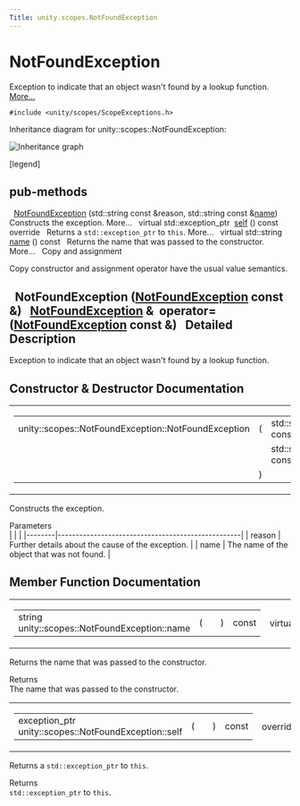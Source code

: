 ```yaml
---
Title: unity.scopes.NotFoundException
---
```

        
NotFoundException
=================

Exception to indicate that an object wasn't found by a lookup function. [More...](#details)

`#include <unity/scopes/ScopeExceptions.h>`

Inheritance diagram for unity::scopes::NotFoundException:

![Inheritance graph](https://developer.ubuntu.com/static/devportal_uploaded/90474ec5-3dee-4cf5-abb0-a43f072a07c7-api/scopes/cpp/sdk-15.04.4/unity.scopes.NotFoundException/classunity_1_1scopes_1_1_not_found_exception__inherit__graph.png)

<span class="legend">\[legend\]</span>

pub-methods
------------------------------------------------------

 
<a href="#adcda23015482c9a3fd7d7890ab152b9f">NotFoundException</a> (std::string const &reason, std::string const &<a href="#a7a27983f2cfa8034f2dccb67a996730b">name</a>)
 
Constructs the exception. More...
 
virtual std::exception\_ptr 
<a href="#a649bfe3375d8e276394a73c07908411d">self</a> () const override
 
Returns a `std::exception_ptr` to `this`. More...
 
virtual std::string 
<a href="#a7a27983f2cfa8034f2dccb67a996730b">name</a> () const
 
Returns the name that was passed to the constructor. More...
 
Copy and assignment

Copy constructor and assignment operator have the usual value semantics.

 
**NotFoundException** (<a href="index.html">NotFoundException</a> const &)
 
<a href="index.html">NotFoundException</a> & 
**operator=** (<a href="index.html">NotFoundException</a> const &)
 
<span id="details"></span>
Detailed Description
--------------------

Exception to indicate that an object wasn't found by a lookup function.

Constructor & Destructor Documentation
--------------------------------------

<span id="adcda23015482c9a3fd7d7890ab152b9f" class="anchor"></span>
<table>
<colgroup>
<col width="50%" />
<col width="50%" />
</colgroup>
<tbody>
<tr class="odd">
<td><table>
<tbody>
<tr class="odd">
<td>unity::scopes::NotFoundException::NotFoundException</td>
<td>(</td>
<td>std::string const &amp; </td>
<td><em>reason</em>,</td>
</tr>
<tr class="even">
<td></td>
<td></td>
<td>std::string const &amp; </td>
<td><em>name</em> </td>
</tr>
<tr class="odd">
<td></td>
<td>)</td>
<td></td>
<td></td>
</tr>
</tbody>
</table></td>
<td><span class="mlabels"><span class="mlabel">explicit</span></span></td>
</tr>
</tbody>
</table>

Constructs the exception.

Parameters  
|        |                                                   |
|--------|---------------------------------------------------|
| reason | Further details about the cause of the exception. |
| name   | The name of the object that was not found.        |

Member Function Documentation
-----------------------------

<span id="a7a27983f2cfa8034f2dccb67a996730b" class="anchor"></span>
<table>
<colgroup>
<col width="50%" />
<col width="50%" />
</colgroup>
<tbody>
<tr class="odd">
<td><table>
<tbody>
<tr class="odd">
<td>string unity::scopes::NotFoundException::name</td>
<td>(</td>
<td></td>
<td>)</td>
<td>const</td>
</tr>
</tbody>
</table></td>
<td><span class="mlabels"><span class="mlabel">virtual</span></span></td>
</tr>
</tbody>
</table>

Returns the name that was passed to the constructor.

Returns  
The name that was passed to the constructor.

<span id="a649bfe3375d8e276394a73c07908411d" class="anchor"></span>
<table>
<colgroup>
<col width="50%" />
<col width="50%" />
</colgroup>
<tbody>
<tr class="odd">
<td><table>
<tbody>
<tr class="odd">
<td>exception_ptr unity::scopes::NotFoundException::self</td>
<td>(</td>
<td></td>
<td>)</td>
<td>const</td>
</tr>
</tbody>
</table></td>
<td><span class="mlabels"><span class="mlabel">override</span><span class="mlabel">virtual</span></span></td>
</tr>
</tbody>
</table>

Returns a `std::exception_ptr` to `this`.

Returns  
`std::exception_ptr` to `this`.

